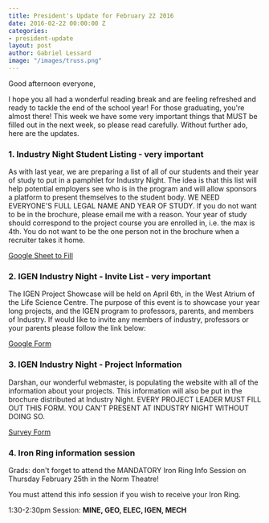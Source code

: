 ```yaml
---
title: President's Update for February 22 2016
date: 2016-02-22 00:00:00 Z
categories:
- president-update
layout: post
author: Gabriel Lessard
image: "/images/truss.png"
---
```


Good afternoon everyone,

I hope you all had a wonderful reading break and are feeling refreshed and ready to tackle the end of the school year! For those graduating, you're almost there! This week we have some very important things that MUST be filled out in the next week, so please read carefully. Without further ado, here are the updates.


### 1. Industry Night Student Listing - very important

As with last year, we are preparing a list of all of our students and their year of study to put in a pamphlet for Industry Night. The idea is that this list will help potential employers see who is in the program and will allow sponsors a platform to present themselves to the student body. WE NEED EVERYONE'S FULL LEGAL NAME AND YEAR OF STUDY. If you do not want to be in the brochure, please email me with a reason. Your year of study should correspond to the project course you are enrolled in, i.e. the max is 4th. You do not want to be the one person not in the brochure when a recruiter takes it home.

[Google Sheet to Fill](https://docs.google.com/spreadsheets/d/1fF86FzJGpYc1GK7ZzXni9lTuIbOzogWHm2FeK-BFfrY/edit?usp=sharing)


### 2. IGEN Industry Night - Invite List - very important

The IGEN Project Showcase will be held on April 6th, in the West Atrium of the Life Science Centre. The purpose of this event is to showcase your year long projects, and the IGEN program to professors, parents, and members of Industry. If would like to invite any members of industry, professors or your parents please follow the link below:

[Google Form](https://docs.google.com/forms/d/1Fkmx8XejUMCXYncjDd-y5PuJqL6lJNO34NexxZtli3Q/viewform)


### 3. IGEN Industry Night - Project Information

Darshan, our wonderful webmaster, is populating the website with all of the information about your projects. This information will also be put in the brochure distributed at Industry Night. EVERY PROJECT LEADER MUST FILL OUT THIS FORM. YOU CAN'T PRESENT AT INDUSTRY NIGHT WITHOUT DOING SO.

[Survey Form](https://survey.ubc.ca/s/igen-project-showcase/)


### 4. Iron Ring information session

Grads: don't forget to attend the MANDATORY Iron Ring Info Session on Thursday February 25th in the Norm Theatre!

You must attend this info session if you wish to receive your Iron Ring.

1:30-2:30pm Session: **MINE, GEO, ELEC, IGEN, MECH**
